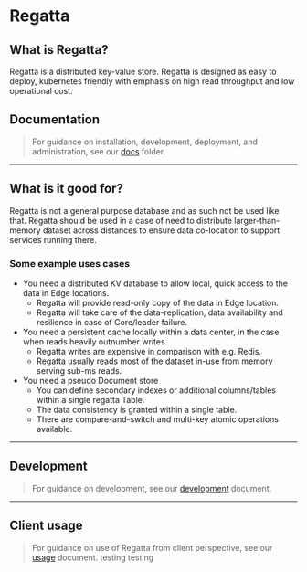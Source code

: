 # Regatta

## What is Regatta?

Regatta is a distributed key-value store. Regatta is designed as easy to deploy, kubernetes friendly with emphasis on
high read throughput and low operational cost.

## Documentation

> For guidance on installation, development, deployment, and administration, see our [docs](docs/index.md) folder.

---

## What is it good for?

Regatta is not a general purpose database and as such not be used like that. Regatta should be used in a case of need to
distribute larger-than-memory dataset across distances to ensure data co-location to support services running there.

### Some example uses cases

* You need a distributed KV database to allow local, quick access to the data in Edge locations.
    * Regatta will provide read-only copy of the data in Edge location.
    * Regatta will take care of the data-replication, data availability and resilience in case of Core/leader
      failure.
* You need a persistent cache locally within a data center, in the case when reads heavily outnumber writes.
    * Regatta writes are expensive in comparison with e.g. Redis.
    * Regatta usually reads most of the dataset in-use from memory serving sub-ms reads.
* You need a pseudo Document store
    * You can define secondary indexes or additional columns/tables within a single regatta Table.
    * The data consistency is granted within a single table.
    * There are compare-and-switch and multi-key atomic operations available.

---

## Development

> For guidance on development, see our [development](docs/development.md) document.

---

## Client usage

> For guidance on use of Regatta from client perspective, see our [usage](docs/usage.md) document.
testing
testing
